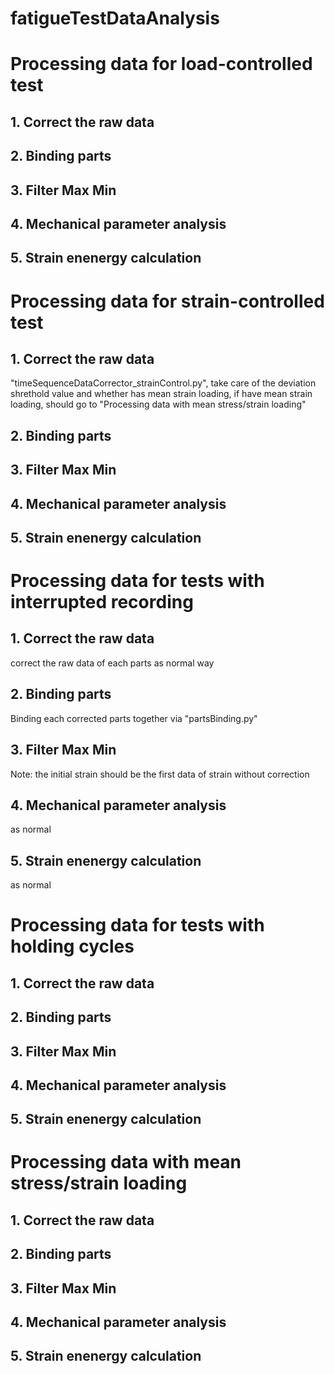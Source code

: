 # fatigueTestDataAnalysis
# Processing data for load-controlled test
## 1. Correct the raw data
## 2. Binding parts
## 3. Filter Max Min
## 4. Mechanical parameter analysis
## 5. Strain enenergy calculation


# Processing data for strain-controlled test
## 1. Correct the raw data
"timeSequenceDataCorrector_strainControl.py", take care of the deviation shrethold value and whether has mean strain loading,
if have mean strain loading, should go to "Processing data with mean stress/strain loading"
## 2. Binding parts
## 3. Filter Max Min
## 4. Mechanical parameter analysis
## 5. Strain enenergy calculation


# Processing data for tests with interrupted recording
## 1. Correct the raw data
correct the raw data of each parts as normal way
## 2. Binding parts
Binding each corrected parts together via "partsBinding.py"
## 3. Filter Max Min
Note: the initial strain should be the first data of strain without correction
## 4. Mechanical parameter analysis
as normal
## 5. Strain enenergy calculation
as normal

# Processing data for tests with holding cycles
## 1. Correct the raw data
## 2. Binding parts
## 3. Filter Max Min
## 4. Mechanical parameter analysis
## 5. Strain enenergy calculation


# Processing data with mean stress/strain loading
## 1. Correct the raw data
## 2. Binding parts
## 3. Filter Max Min
## 4. Mechanical parameter analysis
## 5. Strain enenergy calculation
